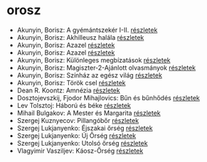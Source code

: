# orosz

- Akunyin, Borisz: A ​gyémántszekér I-II. [részletek](_details/Akunyin%2C%20Borisz.md#id_1110)
- Akunyin, Borisz: Akhilleusz halála [részletek](_details/Akunyin%2C%20Borisz.md#id_913)
- Akunyin, Borisz: Azazel [részletek](_details/Akunyin%2C%20Borisz.md#id_909)
- Akunyin, Borisz: Azazel [részletek](_details/Akunyin%2C%20Borisz.md#id_915)
- Akunyin, Borisz: Különleges megbízatások [részletek](_details/Akunyin%2C%20Borisz.md#id_911)
- Akunyin, Borisz: Magiszter-2-Ajánlott ​olvasmányok [részletek](_details/Akunyin%2C%20Borisz.md#id_1109)
- Akunyin, Borisz: Színház ​az egész világ [részletek](_details/Akunyin%2C%20Borisz.md#id_1107)
- Akunyin, Borisz: Török csel [részletek](_details/Akunyin%2C%20Borisz.md#id_917)
- Dean R. Koontz: Amnézia [részletek](_details/Dean%20R.%20Koontz.md#id_1094)
- Dosztojevszkij, Fjodor Mihajlovics: Bűn és bűnhődés [részletek](_details/Dosztojevszkij%2C%20Fjodor%20Mihajlovics.md#id_346)
- Lev Tolsztoj: Háború és béke [részletek](_details/Lev%20Tolsztoj.md#id_563)
- Mihail Bulgakov: A Mester és Margarita [részletek](_details/Mihail%20Bulgakov.md#id_275)
- Szergej Kuznyecov: Pillangóbőr [részletek](_details/Szergej%20Kuznyecov.md#id_527)
- Szergej Lukjanyenko: Éjszakai őrség [részletek](_details/Szergej%20Lukjanyenko.md#id_461)
- Szergej Lukjanyenko: Új Őrség [részletek](_details/Szergej%20Lukjanyenko.md#id_458)
- Szergej Lukjanyenko: Utolsó őrség [részletek](_details/Szergej%20Lukjanyenko.md#id_457)
- Vlagyimir Vasziljev: Káosz-Őrség [részletek](_details/Vlagyimir%20Vasziljev.md#id_460)